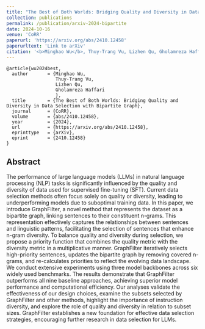```yaml
---
title: "The Best of Both Worlds: Bridging Quality and Diversity in Data Selection with Bipartite Graph"
collection: publications
permalink: /publication/arxiv-2024-bipartite
date: 2024-10-16
venue: 'CoRR'
paperurl: 'https://arxiv.org/abs/2410.12458'
paperurltext: 'Link to arXiv'
citation: '<b>Minghao Wu</b>, Thuy-Trang Vu, Lizhen Qu, Gholamreza Haffari. 2024. <a href="http://minghao-wu.github.io/files/papers/bipartite_arxiv_2024.pdf"><u>The Best of Both Worlds: Bridging Quality and Diversity in Data Selection with Bipartite Graph</u></a>. In <i>CoRR</i>, abs/2410.12458.'
---
```


```
@article{wu2024best,
  author       = {Minghao Wu, 
                  Thuy-Trang Vu, 
                  Lizhen Qu, 
                  Gholamreza Haffari
                  },
  title        = {The Best of Both Worlds: Bridging Quality and Diversity in Data Selection with Bipartite Graph},
  journal      = {CoRR},
  volume       = {abs/2410.12458},
  year         = {2024},
  url          = {https://arxiv.org/abs/2410.12458},
  eprinttype   = {arXiv},
  eprint       = {2410.12458}
}
```

## Abstract
The performance of large language models (LLMs) in natural language processing (NLP) tasks is significantly influenced by the quality and diversity of data used for supervised fine-tuning (SFT). Current data selection methods often focus solely on quality or diversity, leading to underperforming models due to suboptimal training data. In this paper, we introduce GraphFilter, a novel method that represents the dataset as a bipartite graph, linking sentences to their constituent n-grams. This representation effectively captures the relationships between sentences and linguistic patterns, facilitating the selection of sentences that enhance n-gram diversity. To balance quality and diversity during selection, we propose a priority function that combines the quality metric with the diversity metric in a multiplicative manner. GraphFilter iteratively selects high-priority sentences, updates the bipartite graph by removing covered n-grams, and re-calculates priorities to reflect the evolving data landscape. We conduct extensive experiments using three model backbones across six widely used benchmarks. The results demonstrate that GraphFilter outperforms all nine baseline approaches, achieving superior model performance and computational efficiency. Our analyses validate the effectiveness of our design choices, examine the subsets selected by GraphFilter and other methods, highlight the importance of instruction diversity, and explore the role of quality and diversity in relation to subset sizes. GraphFilter establishes a new foundation for effective data selection strategies, encouraging further research in data selection for LLMs.